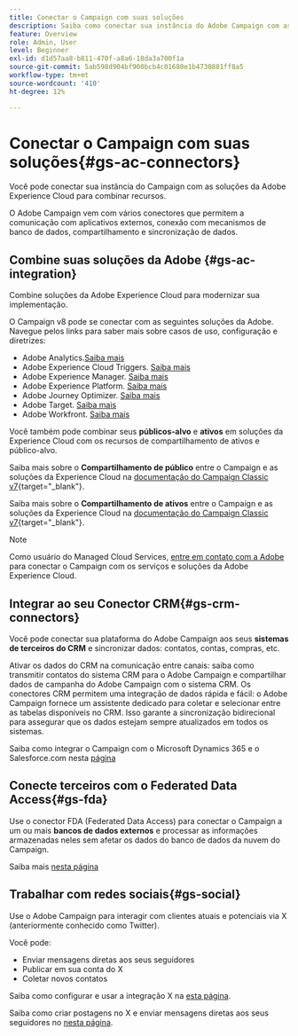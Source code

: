 ```yaml
---
title: Conectar o Campaign com suas soluções
description: Saiba como conectar sua instância do Adobe Campaign com as soluções da Experience Cloud.
feature: Overview
role: Admin, User
level: Beginner
exl-id: d1d57aa8-b811-470f-a8a6-18da3a700f1a
source-git-commit: 5ab598d904bf900bcb4c01680e1b4730881ff8a5
workflow-type: tm+mt
source-wordcount: '410'
ht-degree: 12%

---
```


# Conectar o Campaign com suas soluções{#gs-ac-connectors}

Você pode conectar sua instância do Campaign com as soluções da Adobe Experience Cloud para combinar recursos.

O Adobe Campaign vem com vários conectores que permitem a comunicação com aplicativos externos, conexão com mecanismos de banco de dados, compartilhamento e sincronização de dados.

## Combine suas soluções da Adobe {#gs-ac-integration}

Combine soluções da Adobe Experience Cloud para modernizar sua implementação.

O Campaign v8 pode se conectar com as seguintes soluções da Adobe. Navegue pelos links para saber mais sobre casos de uso, configuração e diretrizes:

* Adobe Analytics.[Saiba mais](../connect/ac-aa.md)
* Adobe Experience Cloud Triggers. [Saiba mais](../connect/ac-triggers.md)
* Adobe Experience Manager. [Saiba mais](../connect/ac-aem.md)
* Adobe Experience Platform. [Saiba mais](../connect/ac-aep.md)
* Adobe Journey Optimizer. [Saiba mais](../connect/ac-ajo.md)
* Adobe Target. [Saiba mais](../connect/ac-at.md)
* Adobe Workfront. [Saiba mais](../connect/ac-workfront.md)

Você também pode combinar seus **públicos-alvo** e **ativos** em soluções da Experience Cloud com os recursos de compartilhamento de ativos e público-alvo.

Saiba mais sobre o **Compartilhamento de público** entre o Campaign e as soluções da Experience Cloud na [documentação do Campaign Classic v7](https://experienceleague.adobe.com/docs/campaign-classic/using/integrating-with-adobe-experience-cloud/audience-sharing/sharing-audiences-with-adobe-experience-cloud.html?lang=pt-BR#integrating-with-adobe-experience-cloud){target="_blank"}.

Saiba mais sobre o **Compartilhamento de ativos** entre o Campaign e as soluções da Experience Cloud na [documentação do Campaign Classic v7](https://experienceleague.adobe.com/docs/campaign-classic/using/integrating-with-adobe-experience-cloud/asset-sharing/sharing-assets-with-adobe-experience-cloud.html?lang=pt-BR#integrating-with-adobe-experience-cloud){target="_blank"}.

>[!NOTE]
>
>Como usuário do Managed Cloud Services, [entre em contato com a Adobe](../start/campaign-faq.md#support) para conectar o Campaign com os serviços e soluções da Adobe Experience Cloud.


## Integrar ao seu Conector CRM{#gs-crm-connectors}

Você pode conectar sua plataforma do Adobe Campaign aos seus **sistemas de terceiros do CRM** e sincronizar dados: contatos, contas, compras, etc.

Ativar os dados do CRM na comunicação entre canais: saiba como transmitir contatos do sistema CRM para o Adobe Campaign e compartilhar dados de campanha do Adobe Campaign com o sistema CRM.
Os conectores CRM permitem uma integração de dados rápida e fácil: o Adobe Campaign fornece um assistente dedicado para coletar e selecionar entre as tabelas disponíveis no CRM. Isso garante a sincronização bidirecional para assegurar que os dados estejam sempre atualizados em todos os sistemas.

Saiba como integrar o Campaign com o Microsoft Dynamics 365 e o Salesforce.com nesta [página](crm.md)

## Conecte terceiros com o Federated Data Access{#gs-fda}

Use o conector FDA (Federated Data Access) para conectar o Campaign a um ou mais **bancos de dados externos** e processar as informações armazenadas neles sem afetar os dados do banco de dados da nuvem do Campaign.

Saiba mais [nesta página](fda.md)

## Trabalhar com redes sociais{#gs-social}

Use o Adobe Campaign para interagir com clientes atuais e potenciais via X (anteriormente conhecido como Twitter).

Você pode:

* Enviar mensagens diretas aos seus seguidores
* Publicar em sua conta do X
* Coletar novos contatos

Saiba como configurar e usar a integração X na [esta página](../connect/ac-tw.md).

Saiba como criar postagens no X e enviar mensagens diretas aos seus seguidores no [nesta página](../send/twitter.md).
